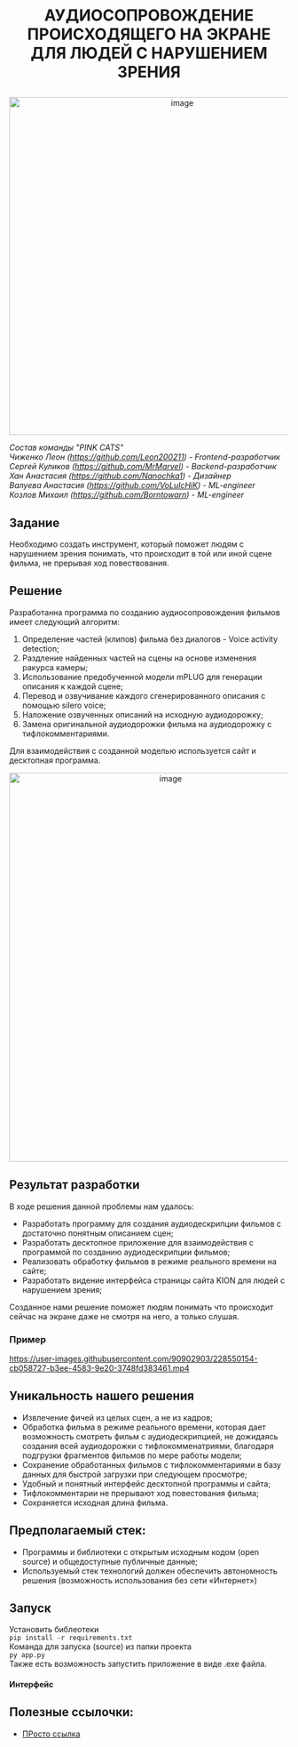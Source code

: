 # <p align="center"> АУДИОСОПРОВОЖДЕНИЕ ПРОИСХОДЯЩЕГО НА ЭКРАНЕ ДЛЯ ЛЮДЕЙ С НАРУШЕНИЕМ ЗРЕНИЯ </p>
<p align="center">
<img width="608" alt="image" src="https://user-images.githubusercontent.com/90902903/228295757-1f515d8e-3245-46f8-943c-e9ae0cbdd65b.png">
</p>


*Состав команды "PINK CATS"*   
*Чиженко Леон (https://github.com/Leon200211) - Frontend-разработчик*    
*Сергей Куликов (https://github.com/MrMarvel) - Backend-разработчик*  
*Хан Анастасия (https://github.com/Nanochka1) - Дизайнер*  
*Валуева Анастасия (https://github.com/VoLuIcHiK) - ML-engineer*   
*Козлов Михаил (https://github.com/Borntowarn) - ML-engineer*  

## Задание

Необходимо создать инструмент, который поможет людям с нарушением зрения понимать, что происходит в той или иной сцене фильма, не прерывая ход повествования. 

## Решение

Разработанна программа по созданию аудиосопровождения фильмов имеет следующий алгоритм:
1. Определение частей (клипов) фильма без диалогов - Voice activity detection;
2. Раздление найденных частей на сцены на основе изменения ракурса камеры;
3. Использование предобученной модели mPLUG для генерации описания к каждой сцене;
4. Перевод и озвучивание каждого сгенерированного описания с помощью silero voice;
5. Наложение озвученных описаний на исходную аудиодорожку;
6. Замена оригинальной аудиодорожки фильма на аудиодорожку с тифлокомментариями.

Для взаимодействия с созданной моделью используется сайт и десктопная программа.
<p align="center">
<img width="566" height="700" alt="image" src="https://user-images.githubusercontent.com/90902903/228483526-4a56a30a-2b00-4cba-a3f0-cfb45edbdca3.png">
</p>



## Результат разработки

В ходе решения данной проблемы нам удалось:
- Разработать программу для создания аудиодескрипции фильмов с достаточно понятным описанием сцен;
- Разработать десктопное приложение для взаимодействия с программой по созданию аудиодескрипции фильмов;
- Реализовать обработку фильмов в режиме реального времени на сайте;
- Разработать видение интерфейса страницы сайта KION для людей с нарушением зрения;

Созданное нами решение поможет людям понимать что происходит сейчас на экране даже не смотря на него, а только слушая.

### Пример
https://user-images.githubusercontent.com/90902903/228550154-cb058727-b3ee-4583-9e20-3748fd383461.mp4

## Уникальность нашего решения

- Извлечение фичей из целых сцен, а не из кадров;
- Обработка фильма в режиме реального времени, которая дает возможность смотреть фильм с аудиодескрипцией, не дожидаясь создания всей аудиодорожки с тифлокомменатриями, благодаря подгрузки фрагментов фильмов по мере работы модели;
- Сохранение обработанных фильмов с тифлокомментариями в базу данных для быстрой загрузки при следующем просмотре;
- Удобный и понятный интерфейс десктопной программы и сайта;
- Тифлокомментарии не прерывают ход повестования фильма;
- Сохраняется исходная длина фильма.

## Предполагаемый стек:
- Программы и библиотеки с открытым исходным кодом (open source) и общедоступные публичные данные;
- Используемый стек технологий должен обеспечить автономность решения (возможность использования без сети «Интернет»)

## Запуск
Установить библеотеки  
`pip install -r requirements.txt`  
Команда для запуска (source) из папки проекта  
`py app.py`  
Также есть возможность запустить приложение в виде .exe файла.

#### Интерфейс

## Полезные ссылочки:
- [ПРосто ссылка](https://yandex.ru)

